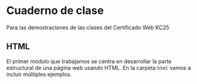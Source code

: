 # Cuaderno de clase
Para las demostraciones de las clases del Certificado Web KC25

## HTML
El primer módulo que trabajamos se centra en desarrollar la parte estructural de una página web usando HTML. En la carpeta `html` vamos a incluir múltiples ejemplos.